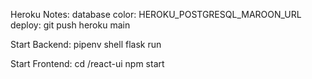 Heroku Notes:
  database color:
    HEROKU_POSTGRESQL_MAROON_URL
  deploy: 
    git push heroku main

Start Backend:
  pipenv shell
  flask run

Start Frontend:
  cd /react-ui
  npm start
